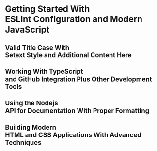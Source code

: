 Getting Started With<br>ESLint Configuration
and Modern JavaScript
=====================

Valid Title Case With<br>Setext Style
and Additional Content Here
---

Working With TypeScript<br>and GitHub Integration
Plus Other Development Tools
---

Using the Nodejs<br>API for Documentation
With Proper Formatting
---

Building Modern<br>HTML and CSS Applications
With Advanced Techniques
---
